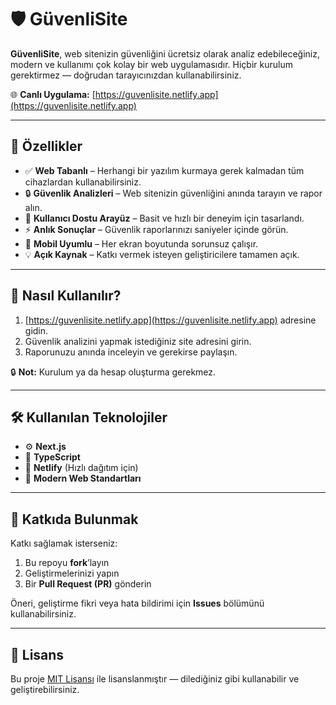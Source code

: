 # 🛡️ GüvenliSite

**GüvenliSite**, web sitenizin güvenliğini ücretsiz olarak analiz edebileceğiniz, modern ve kullanımı çok kolay bir web uygulamasıdır. Hiçbir kurulum gerektirmez — doğrudan tarayıcınızdan kullanabilirsiniz.

🌐 **Canlı Uygulama:** [https://guvenlisite.netlify.app](https://guvenlisite.netlify.app)

---

## 🚀 Özellikler

- ✅ **Web Tabanlı** – Herhangi bir yazılım kurmaya gerek kalmadan tüm cihazlardan kullanabilirsiniz.  
- 🔒 **Güvenlik Analizleri** – Web sitenizin güvenliğini anında tarayın ve rapor alın.  
- 🧭 **Kullanıcı Dostu Arayüz** – Basit ve hızlı bir deneyim için tasarlandı.  
- ⚡ **Anlık Sonuçlar** – Güvenlik raporlarınızı saniyeler içinde görün.  
- 📱 **Mobil Uyumlu** – Her ekran boyutunda sorunsuz çalışır.  
- 💡 **Açık Kaynak** – Katkı vermek isteyen geliştiricilere tamamen açık.

---

## 📖 Nasıl Kullanılır?

1. [https://guvenlisite.netlify.app](https://guvenlisite.netlify.app) adresine gidin.  
2. Güvenlik analizini yapmak istediğiniz site adresini girin.  
3. Raporunuzu anında inceleyin ve gerekirse paylaşın.

🔒 **Not:** Kurulum ya da hesap oluşturma gerekmez.

---

## 🛠️ Kullanılan Teknolojiler

- ⚙️ **Next.js**  
- 🔡 **TypeScript**  
- 🚀 **Netlify** (Hızlı dağıtım için)  
- 🎨 **Modern Web Standartları**

---

## 🤝 Katkıda Bulunmak

Katkı sağlamak isterseniz:

1. Bu repoyu **fork**’layın  
2. Geliştirmelerinizi yapın  
3. Bir **Pull Request (PR)** gönderin  

Öneri, geliştirme fikri veya hata bildirimi için **Issues** bölümünü kullanabilirsiniz.

---

## 📄 Lisans

Bu proje [MIT Lisansı](LICENSE) ile lisanslanmıştır — dilediğiniz gibi kullanabilir ve geliştirebilirsiniz.
